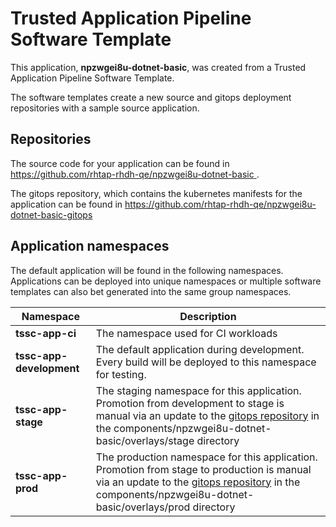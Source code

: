 # Trusted Application Pipeline Software Template

This application, **npzwgei8u-dotnet-basic**, was created from a Trusted Application Pipeline Software Template.

The software templates create a new source and gitops deployment repositories with a sample source application. 

## Repositories

The source code for your application can be found in [https://github.com/rhtap-rhdh-qe/npzwgei8u-dotnet-basic ](https://github.com/rhtap-rhdh-qe/npzwgei8u-dotnet-basic ).
 
The gitops repository, which contains the kubernetes manifests for the application can be found in 
[https://github.com/rhtap-rhdh-qe/npzwgei8u-dotnet-basic-gitops ](https://github.com/rhtap-rhdh-qe/npzwgei8u-dotnet-basic-gitops ) 

## Application namespaces 

The default application will be found in the following namespaces. Applications can be deployed into unique namespaces or multiple software templates can also bet generated into the same group namespaces.  

|  Namespace   |  Description   |  
| -------- | -------- |
| **tssc-app-ci** | The namespace used for CI workloads |
| **tssc-app-development** | The default application during development. Every build will be deployed to this namespace for testing. |
| **tssc-app-stage** | The staging namespace for this application. Promotion from development to stage is manual via an update to the [gitops repository](https://github.com/rhtap-rhdh-qe/npzwgei8u-dotnet-basic-gitops ) in the components/npzwgei8u-dotnet-basic/overlays/stage directory |
| **tssc-app-prod** | The production namespace for this application. Promotion from stage to production is manual via an update to the [gitops repository](https://github.com/rhtap-rhdh-qe/npzwgei8u-dotnet-basic-gitops ) in the components/npzwgei8u-dotnet-basic/overlays/prod directory |